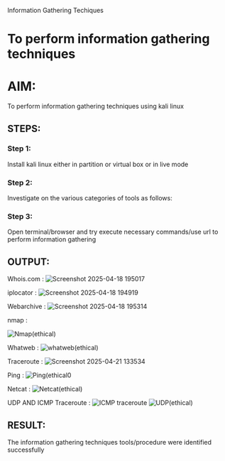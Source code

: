 
Information Gathering Techiques

# To perform information gathering techniques

# AIM:

To perform information gathering techniques using kali linux 

## STEPS:

### Step 1:

Install kali linux either in partition or virtual box or in live mode

### Step 2:

Investigate on the various categories of tools as follows:

### Step 3:
Open terminal/browser and try execute necessary commands/use url to perform information gathering


## OUTPUT:
Whois.com :
![Screenshot 2025-04-18 195017](https://github.com/user-attachments/assets/22d89fa5-fa19-48db-abd6-8da3b76f148e)

iplocator : 
![Screenshot 2025-04-18 194919](https://github.com/user-attachments/assets/70c508e7-a80a-48be-b11a-d25e07b132a8)

Webarchive :
![Screenshot 2025-04-18 195314](https://github.com/user-attachments/assets/fe7b8e0b-b038-4959-b928-56de6e311a2f)

nmap :

![Nmap(ethical)](https://github.com/user-attachments/assets/2f1dca46-e40e-42e9-bbaa-75c47e3383d8)

Whatweb :
![whatweb(ethical)](https://github.com/user-attachments/assets/f83c729c-aeca-4382-9d9b-e15af37c34e0)

Traceroute :
![Screenshot 2025-04-21 133534](https://github.com/user-attachments/assets/6d5027d5-989c-425a-95eb-8d59ec5c1ac1)

Ping :
![Ping(ethical0](https://github.com/user-attachments/assets/500b18f3-d363-4022-a5c4-c7982b149f59)

Netcat :
![Netcat(ethical)](https://github.com/user-attachments/assets/ed9c829a-61ed-43e7-aa53-a2c4834aa37e)

UDP AND ICMP Traceroute :
![ICMP traceroute](https://github.com/user-attachments/assets/b300536c-02f4-4d54-a3ad-8957eb2a3ec1)
![UDP(ethical)](https://github.com/user-attachments/assets/c367d39f-d876-41fe-b8a3-3a6c76533645)

## RESULT:
The information gathering techniques tools/procedure were  identified successfully
